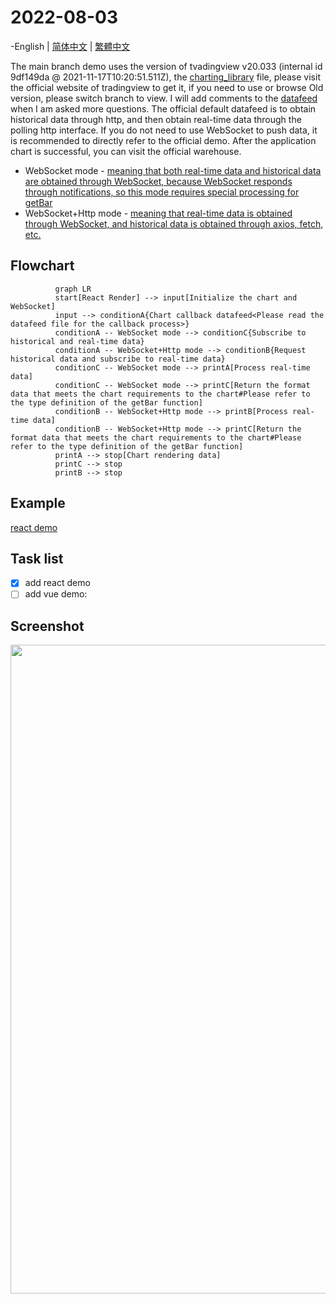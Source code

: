 # 2022-08-03
-English | [简体中文](./README-zh_CN.md) | [繁體中文](./README-zh_TW.md)

The main branch demo uses the version of tvadingview v20.033 (internal id 9df149da @ 2021-11-17T10:20:51.511Z), the [charting_library](https://tradingview.com) file, please visit the official website of tradingview to get it, if you need to use or browse Old version, please switch branch to view. I will add comments to the [datafeed](https://github.com/472647301/tradingview-web-socket/blob/master/tv-react/src/datafeed/index.ts) when I am asked more questions. The official default datafeed is to obtain historical data through http, and then obtain real-time data through the polling http interface. If you do not need to use WebSocket to push data, it is recommended to directly refer to the official demo. After the application chart is successful, you can visit the official warehouse.

- WebSocket mode - [meaning that both real-time data and historical data are obtained through WebSocket, because WebSocket responds through notifications, so this mode requires special processing for getBar](https://tradingview.com)
- WebSocket+Http mode - [meaning that real-time data is obtained through WebSocket, and historical data is obtained through axios, fetch, etc.](https://tradingview.com)

## Flowchart

```mermaid
          graph LR
          start[React Render] --> input[Initialize the chart and WebSocket]
          input --> conditionA{Chart callback datafeed<Please read the datafeed file for the callback process>}
          conditionA -- WebSocket mode --> conditionC{Subscribe to historical and real-time data}
          conditionA -- WebSocket+Http mode --> conditionB{Request historical data and subscribe to real-time data}
          conditionC -- WebSocket mode --> printA[Process real-time data]
          conditionC -- WebSocket mode --> printC[Return the format data that meets the chart requirements to the chart#Please refer to the type definition of the getBar function]
          conditionB -- WebSocket+Http mode --> printB[Process real-time data]
          conditionB -- WebSocket+Http mode --> printC[Return the format data that meets the chart requirements to the chart#Please refer to the type definition of the getBar function]
          printA --> stop[Chart rendering data]
          printC --> stop
          printB --> stop
```

## Example

[react demo](http://test.byronzhu.com/tv-react)

## Task list
- [x] add react demo
- [ ] add vue demo:

## Screenshot

<img src="https://github.com/472647301/tradingview-web-socket/blob/master/screenshot/screenshot.png?raw=true" width="1038">